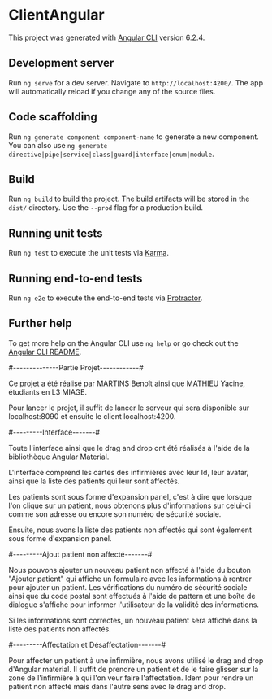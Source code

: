 # ClientAngular

This project was generated with [Angular CLI](https://github.com/angular/angular-cli) version 6.2.4.

## Development server

Run `ng serve` for a dev server. Navigate to `http://localhost:4200/`. The app will automatically reload if you change any of the source files.

## Code scaffolding

Run `ng generate component component-name` to generate a new component. You can also use `ng generate directive|pipe|service|class|guard|interface|enum|module`.

## Build

Run `ng build` to build the project. The build artifacts will be stored in the `dist/` directory. Use the `--prod` flag for a production build.

## Running unit tests

Run `ng test` to execute the unit tests via [Karma](https://karma-runner.github.io).

## Running end-to-end tests

Run `ng e2e` to execute the end-to-end tests via [Protractor](http://www.protractortest.org/).

## Further help

To get more help on the Angular CLI use `ng help` or go check out the [Angular CLI README](https://github.com/angular/angular-cli/blob/master/README.md).

#--------------Partie Projet------------#

Ce projet a été réalisé par MARTINS Benoît ainsi que MATHIEU Yacine, étudiants en L3 MIAGE.

Pour lancer le projet, il suffit de lancer le serveur qui sera disponible sur localhost:8090 et ensuite le client localhost:4200.

#---------Interface-------#

Toute l'interface ainsi que le drag and drop ont été réalisés à l'aide de la bibliothèque Angular Material.

L'interface comprend les cartes des infirmières avec leur Id, leur avatar, ainsi que la liste des patients qui leur sont affectés.

Les patients sont sous forme d'expansion panel, c'est à dire que lorsque l'on clique sur un patient, nous obtenons plus d'informations sur celui-ci comme
son adresse ou encore son numéro de sécurité sociale.

Ensuite, nous avons la liste des patients non affectés qui sont également sous forme d'expansion panel.

#---------Ajout patient non affecté-------#

Nous pouvons ajouter un nouveau patient non affecté à l'aide du bouton "Ajouter patient" qui affiche un formulaire avec les informations à rentrer pour ajouter un patient.
Les vérifications du numéro de sécurité sociale ainsi que du code postal sont effectués à l'aide de pattern et une boîte de dialogue s'affiche pour informer l'utilisateur de la validité des informations.

Si les informations sont correctes, un nouveau patient sera affiché dans la liste des patients non affectés.

#---------Affectation et Désaffectation-------#

Pour affecter un patient à une infirmière, nous avons utilisé le drag and drop d'Angular material. Il suffit de prendre un patient et de le faire glisser sur la zone de l'infirmière à qui l'on veur faire l'affectation.
Idem pour rendre un patient non affecté mais dans l'autre sens avec le drag and drop.



